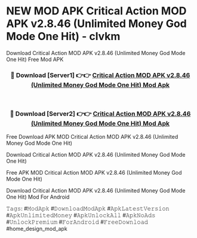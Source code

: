 # NEW MOD APK Critical Action MOD APK v2.8.46 (Unlimited Money God Mode One Hit) - clvkm
Download Critical Action MOD APK v2.8.46 (Unlimited Money God Mode One Hit) Free Mod APK

<div align="center">
<h3>🔴 Download [Server1] 👉👉 <a href="https://apk-comot.site?title=Critical_Action_MOD_APK_v2.8.46_(Unlimited_Money_God_Mode_One_Hit)">Critical Action MOD APK v2.8.46 (Unlimited Money God Mode One Hit) Mod Apk</a></h3><br>

<h3>🔴 Download [Server2] 👉👉 <a href="https://apk-comot.site?title=Critical_Action_MOD_APK_v2.8.46_(Unlimited_Money_God_Mode_One_Hit)">Critical Action MOD APK v2.8.46 (Unlimited Money God Mode One Hit) Mod Apk</a></h3>
</div>


Free Download APK MOD Critical Action MOD APK v2.8.46 (Unlimited Money God Mode One Hit)

Download Critical Action MOD APK v2.8.46 (Unlimited Money God Mode One Hit) 

Free APK MOD Critical Action MOD APK v2.8.46 (Unlimited Money God Mode One Hit) 

Download Critical Action MOD APK v2.8.46 (Unlimited Money God Mode One Hit) Mod For Android

𝚃𝚊𝚐𝚜: #𝙼𝚘𝚍𝙰𝚙𝚔 #𝙳𝚘𝚠𝚗𝚕𝚘𝚊𝚍𝙼𝚘𝚍𝙰𝚙𝚔 #𝙰𝚙𝚔𝙻𝚊𝚝𝚎𝚜𝚝𝚅𝚎𝚛𝚜𝚒𝚘𝚗 #𝙰𝚙𝚔𝚄𝚗𝚕𝚒𝚖𝚒𝚝𝚎𝚍𝙼𝚘𝚗𝚎𝚢 #𝙰𝚙𝚔𝚄𝚗𝚕𝚘𝚌𝚔𝙰𝚕𝚕 #𝙰𝚙𝚔𝙽𝚘𝙰𝚍𝚜 #𝚄𝚗𝚕𝚘𝚌𝚔𝙿𝚛𝚎𝚖𝚒𝚞𝚖 #𝙵𝚘𝚛𝙰𝚗𝚍𝚛𝚘𝚒𝚍 #𝙵𝚛𝚎𝚎𝙳𝚘𝚠𝚗𝚕𝚘𝚊𝚍 #home_design_mod_apk
